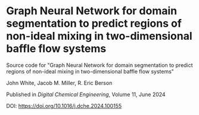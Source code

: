 # Graph Neural Network for domain segmentation to predict regions of non-ideal mixing in two-dimensional baffle flow systems

Source code for "Graph Neural Network for domain segmentation to predict regions of non-ideal mixing in two-dimensional baffle flow systems"

John White, Jacob M. Miller, R. Eric Berson

Published in *Digital Chemical Engineering*, Volume 11, June 2024

DOI: https://doi.org/10.1016/j.dche.2024.100155

